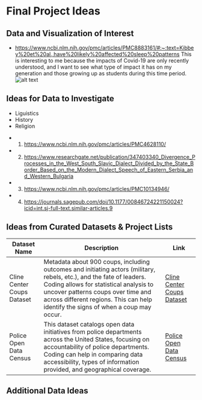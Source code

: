# Final Project Ideas

## Data and Visualization of Interest
- <https://www.ncbi.nlm.nih.gov/pmc/articles/PMC8883161/#:~:text=Kibbey%20et%20al.,have%20likely%20affected%20sleep%20patterns>
This is interesting to me because the impacts of Covid-19 are only recently understood, and I want to see what type of impact it has on my generation and those growing up as students during this time period.
![alt text](https://slidemodel.com/wp-content/uploads/0004-us-editable-map-census-2010-heatmap-1200px.jpg "Heat map data viz")


## Ideas for Data to Investigate
* Liguistics
* History 
* Religion

- 1. <https://www.ncbi.nlm.nih.gov/pmc/articles/PMC4628110/>
- 2.  <https://www.researchgate.net/publication/347403340_Divergence_Processes_in_the_West_South_Slavic_Dialect_Divided_by_the_State_Border_Based_on_the_Modern_Dialect_Speech_of_Eastern_Serbia_and_Western_Bulgaria> 
- 3. <https://www.ncbi.nlm.nih.gov/pmc/articles/PMC10134946/> 
- 4. <https://journals.sagepub.com/doi/10.1177/00846724221150024?icid=int.sj-full-text.similar-articles.9>

## Ideas from Curated Datasets & Project Lists
| Dataset Name | Description | Link |
|--------------|-------------|------|
| Cline Center Coups Dataset | Metadata about 900 coups, including outcomes and initiating actors (military, rebels, etc.), and the fate of leaders. Coding allows for statistical analysis to uncover patterns coups over time and across different regions. This can help identify the signs of when a coup may occur. | [Cline Center Coups Dataset](https://databank.illinois.edu/datasets/IDB-9651987) |
| Police Open Data Census | This dataset catalogs open data initiatives from police departments across the United States, focusing on accountability of police departments. Coding can help in comparing data accessibility, types of information provided, and geographical coverage. | [Police Open Data Census](https://codeforamerica.github.io/PoliceOpenDataCensus/) |


## Additional Data Ideas
